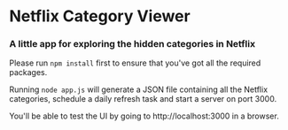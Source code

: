 # Netflix Category Viewer 
### A little app for exploring the hidden categories in Netflix

Please run `npm install` first to ensure that you've got all the required packages.

Running `node app.js` will generate a JSON file containing all the Netflix categories, schedule a daily refresh task and start a server on port 3000. 

You'll be able to test the UI by going to http://localhost:3000 in a browser.

